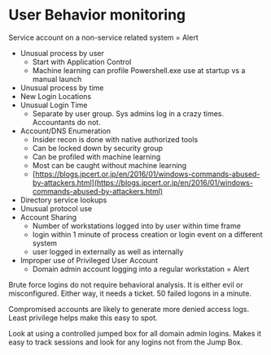 # User Behavior monitoring

Service account on a non-service related system = Alert

* Unusual process by user
  * Start with Application Control
  * Machine learning can profile Powershell.exe use at startup vs a manual launch
* Unusual process by time
* New Login Locations
* Unusual Login Time
  * Separate by user group. Sys admins log in a crazy times. Accountants do not.
* Account/DNS Enumeration
  * Insider recon is done with native authorized tools
  * Can be locked down by security group
  * Can be profiled with machine learning
  * Most can be caught without machine learning
  * [https://blogs.jpcert.or.jp/en/2016/01/windows-commands-abused-by-attackers.html](https://blogs.jpcert.or.jp/en/2016/01/windows-commands-abused-by-attackers.html)
* Directory service lookups
* Unusual protocol use
* Account Sharing
  * Number of workstations logged into by user within time frame
  * login within 1 minute of process creation or login event on a different system
  * user logged in externally as well as internally
* Improper use of Privileged User Account
  * Domain admin account logging into a regular workstation = Alert

Brute force logins do not require behavioral analysis. It is either evil or misconfigured. Either way, it needs a ticket. 50 failed logons in a minute.

Compromised accounts are likely to generate more denied access logs. Least privilege helps make this easy to spot.

Look at using a controlled jumped box for all domain admin logins. Makes it easy to track sessions and look for any logins not from the Jump Box.
